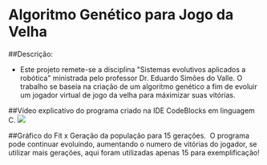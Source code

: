# Algoritmo Genético para Jogo da Velha

##Descrição:
  - Este projeto remete-se a disciplina "Sistemas evolutivos aplicados a robótica" ministrada pelo professor Dr. Eduardo Simões do Valle. O trabalho se baseia na criação de
    um algoritmo genético a fim de evoluir um jogador virtual de jogo da velha para máximizar suas vitórias.

##Vídeo explicativo do programa criado na IDE CodeBlocks em linguagem C.
[![](http://img.youtube.com/vi/H74lDw8TPus/0.jpg)](http://www.youtube.com/watch?v=H74lDw8TPus "Algoritmo genético para Jogo da Velha")

##Gráfico do Fit x Geração da população para 15 gerações. 
![]()
O programa pode continuar evoluindo, aumentando o numero de vitórias do jogador, se utilizar mais gerações, aqui foram
  utilizadas apenas 15 para exemplificação!
